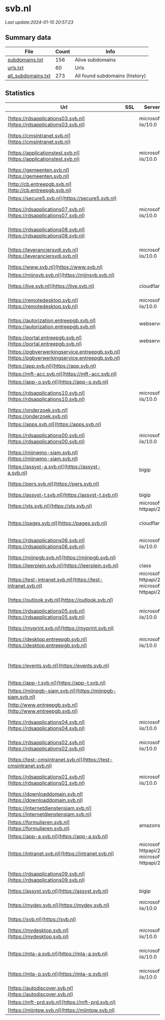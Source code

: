 # svb.nl
*Last update:2024-01-10 20:57:23*
## Summary data
| File       | Count | Info |
|------------|-------|------|
|[subdomains.txt](/data/svb/subdomains.txt)|156|Alive subdomains|
|[urls.txt](/data/svb/urls.txt)|60|Urls|
|[all_subdomains.txt](/data/svb/all_subdomains.txt)|273|All found subdomains (history)|
## Statistics
| Url | SSL | Server | Cookie | HSTS | CSP | XFO | XXP | RP | Tech |
|------------|-------|------|------|------|------|------|------|------|------|
|[https://rdsapplications03.svb.nl](https://rdsapplications03.svb.nl)| |microsoft-iis/10.0| | | | | |:white_check_mark: |IIS:10.0 Microsoft A...|
|[https://cmsintranet.svb.nl](https://cmsintranet.svb.nl)| || |:white_check_mark: |:white_check_mark: |:white_check_mark: |:white_check_mark: |HSTS|
|[https://applicationstest.svb.nl](https://applicationstest.svb.nl)| |microsoft-iis/10.0| | | | | |:white_check_mark: |IIS:10.0 Microsoft A...|
|[https://gemeenten.svb.nl](https://gemeenten.svb.nl)| ||:warning: |:white_check_mark: |:white_check_mark: |:white_check_mark: |:white_check_mark: |HSTS|
|[http://cb.entreepgb.svb.nl](http://cb.entreepgb.svb.nl)| | | | | | | |:white_check_mark: ||
|[https://secure5.svb.nl](https://secure5.svb.nl)| ||:warning: |:white_check_mark: | |:white_check_mark: | |:white_check_mark: |HSTS|
|[https://rdsapplications07.svb.nl](https://rdsapplications07.svb.nl)| |microsoft-iis/10.0| | | | | |:white_check_mark: |IIS:10.0 Microsoft A...|
|[https://rdsapplications08.svb.nl](https://rdsapplications08.svb.nl)| | | | | | | |:white_check_mark: |IIS:10.0 Microsoft A...|
|[https://leveranciersvdi.svb.nl](https://leveranciersvdi.svb.nl)| |microsoft-iis/10.0| | | | | |:white_check_mark: |IIS:10.0 Microsoft A...|
|[https://www.svb.nl](https://www.svb.nl)| ||:warning: |:white_check_mark: |:white_check_mark: |:white_check_mark: |:white_check_mark: |HSTS|
|[https://mijnsvb.svb.nl](https://mijnsvb.svb.nl)| ||:warning: |:white_check_mark: | |:white_check_mark: |:white_check_mark: |:white_check_mark: |HSTS|
|[https://live.svb.nl](https://live.svb.nl)| |cloudflare| |:white_check_mark: | | | |:white_check_mark: |Cloudflare HSTS|
|[https://remotedesktop.svb.nl](https://remotedesktop.svb.nl)| |microsoft-iis/10.0| | | | | |:white_check_mark: |IIS:10.0 Microsoft A...|
|[https://autorization.entreepgb.svb.nl](https://autorization.entreepgb.svb.nl)| |webserver|:warning: |:white_check_mark: |:white_check_mark: |:white_check_mark: |:white_check_mark: |HSTS Microsoft ASP.N...|
|[https://portal.entreepgb.svb.nl](https://portal.entreepgb.svb.nl)| |webserver|:warning: |:white_check_mark: |:white_check_mark: |:white_check_mark: |:white_check_mark: |HSTS|
|[https://pgbverwerkingservice.entreepgb.svb.nl](https://pgbverwerkingservice.entreepgb.svb.nl)| | | | | | | |:white_check_mark: |HSTS|
|[https://app.svb.nl](https://app.svb.nl)| | |:warning: |:white_check_mark: | |:white_check_mark: |:white_check_mark: |:white_check_mark: ||
|[https://mft-acc.svb.nl](https://mft-acc.svb.nl)| | | |:white_check_mark: |:warning: |:white_check_mark: |:white_check_mark: |:white_check_mark: |HSTS|
|[https://app-o.svb.nl](https://app-o.svb.nl)| | |:warning: |:white_check_mark: | |:white_check_mark: |:white_check_mark: |:white_check_mark: ||
|[https://rdsapplications10.svb.nl](https://rdsapplications10.svb.nl)| |microsoft-iis/10.0| | | | | |:white_check_mark: |IIS:10.0 Microsoft A...|
|[https://onderzoek.svb.nl](https://onderzoek.svb.nl)| ||:warning: |:white_check_mark: |:white_check_mark: |:white_check_mark: |:white_check_mark: |F5 BigIP|
|[https://apps.svb.nl](https://apps.svb.nl)| || | | | | |:white_check_mark: ||
|[https://rdsapplications00.svb.nl](https://rdsapplications00.svb.nl)| |microsoft-iis/10.0| | | | | |:white_check_mark: |IIS:10.0 Microsoft A...|
|[https://mijnwmo-siam.svb.nl](https://mijnwmo-siam.svb.nl)| ||:warning: |:white_check_mark: | |:white_check_mark: |:white_check_mark: |:white_check_mark: |HSTS|
|[https://assyst-a.svb.nl](https://assyst-a.svb.nl)| |bigip| | | | | |:white_check_mark: |F5 BigIP|
|[https://pers.svb.nl](https://pers.svb.nl)| ||:warning: |:white_check_mark: |:white_check_mark: |:white_check_mark: |:white_check_mark: |F5 BigIP HSTS|
|[https://assyst-t.svb.nl](https://assyst-t.svb.nl)| |bigip| | | | | |:white_check_mark: |F5 BigIP|
|[https://sts.svb.nl](https://sts.svb.nl)| |microsoft-httpapi/2.0| | | | | |:white_check_mark: |Microsoft HTTPAPI:2....|
|[https://pages.svb.nl](https://pages.svb.nl)| |cloudflare|:warning: |:white_check_mark: | | | |:white_check_mark: |Cloudflare HSTS HTTP...|
|[https://rdsapplications06.svb.nl](https://rdsapplications06.svb.nl)| |microsoft-iis/10.0| | | | | |:white_check_mark: |IIS:10.0 Microsoft A...|
|[https://mijnpgb.svb.nl](https://mijnpgb.svb.nl)| ||:warning: | | |:white_check_mark: | |:white_check_mark: ||
|[https://leerplein.svb.nl](https://leerplein.svb.nl)| |class|:warning: |:white_check_mark: |:warning: | |:white_check_mark: |:white_check_mark: |HSTS|
|[https://test-intranet.svb.nl](https://test-intranet.svb.nl)| |microsoft-httpapi/2.0 microsoft-httpapi/2.0| | | |:white_check_mark: |:white_check_mark: |:white_check_mark: |HSTS|
|[https://outlook.svb.nl](https://outlook.svb.nl)| | |:warning: |:white_check_mark: | |:white_check_mark: |:white_check_mark: |:white_check_mark: |F5 BigIP|
|[https://rdsapplications05.svb.nl](https://rdsapplications05.svb.nl)| |microsoft-iis/10.0| | | | | |:white_check_mark: |IIS:10.0 Microsoft A...|
|[https://myprint.svb.nl](https://myprint.svb.nl)| | | | | | | |:white_check_mark: ||
|[https://desktop.entreepgb.svb.nl](https://desktop.entreepgb.svb.nl)| |microsoft-iis/10.0|:warning: | | |:white_check_mark: | |:white_check_mark: |IIS:10.0 Windows Ser...|
|[https://events.svb.nl](https://events.svb.nl)| ||:warning: |:white_check_mark: |:white_check_mark: |:white_check_mark: |:white_check_mark: |Amazon S3 Amazon Web...|
|[https://app-t.svb.nl](https://app-t.svb.nl)| | |:warning: |:white_check_mark: | |:white_check_mark: |:white_check_mark: |:white_check_mark: ||
|[https://mijnpgb-siam.svb.nl](https://mijnpgb-siam.svb.nl)| ||:warning: |:white_check_mark: |:warning: |:white_check_mark: |:white_check_mark: |:white_check_mark: |HSTS|
|[http://www.entreepgb.svb.nl](http://www.entreepgb.svb.nl)| | | | | | | |:white_check_mark: ||
|[https://rdsapplications04.svb.nl](https://rdsapplications04.svb.nl)| |microsoft-iis/10.0| | | | | |:white_check_mark: |IIS:10.0 Microsoft A...|
|[https://rdsapplications02.svb.nl](https://rdsapplications02.svb.nl)| |microsoft-iis/10.0| | | | | |:white_check_mark: |IIS:10.0 Microsoft A...|
|[https://test-cmsintranet.svb.nl](https://test-cmsintranet.svb.nl)| || |:white_check_mark: |:white_check_mark: |:white_check_mark: |:white_check_mark: |HSTS|
|[https://rdsapplications01.svb.nl](https://rdsapplications01.svb.nl)| |microsoft-iis/10.0| | | | | |:white_check_mark: |IIS:10.0 Microsoft A...|
|[https://downloaddomain.svb.nl](https://downloaddomain.svb.nl)| | |:warning: |:white_check_mark: | |:white_check_mark: |:white_check_mark: |:white_check_mark: |F5 BigIP|
|[https://internetdienstensiam.svb.nl](https://internetdienstensiam.svb.nl)| ||:warning: |:white_check_mark: |:warning: |:white_check_mark: |:white_check_mark: |:white_check_mark: |HSTS|
|[https://formulieren.svb.nl](https://formulieren.svb.nl)| |amazons3| | | | | |:white_check_mark: ||
|[https://app-a.svb.nl](https://app-a.svb.nl)| | |:warning: |:white_check_mark: | |:white_check_mark: |:white_check_mark: |:white_check_mark: ||
|[https://intranet.svb.nl](https://intranet.svb.nl)| |microsoft-httpapi/2.0 microsoft-httpapi/2.0| | | |:white_check_mark: |:white_check_mark: |:white_check_mark: |HSTS|
|[https://rdsapplications09.svb.nl](https://rdsapplications09.svb.nl)| | | | | | | |:white_check_mark: |IIS:10.0 Microsoft A...|
|[https://assyst.svb.nl](https://assyst.svb.nl)| |bigip| | | | | |:white_check_mark: |F5 BigIP|
|[https://mydev.svb.nl](https://mydev.svb.nl)| |microsoft-iis/10.0| | | | | |:white_check_mark: |IIS:10.0 Microsoft A...|
|[https://svb.nl](https://svb.nl)| ||:warning: |:white_check_mark: |:white_check_mark: |:white_check_mark: |:white_check_mark: |HSTS|
|[https://mydesktop.svb.nl](https://mydesktop.svb.nl)| |microsoft-iis/10.0| | | | | |:white_check_mark: |IIS:10.0 Microsoft A...|
|[https://mta-a.svb.nl](https://mta-a.svb.nl)| |microsoft-iis/10.0|:warning: |:white_check_mark: |:white_check_mark: |:white_check_mark: |:white_check_mark: |Azure HSTS IIS:10.0...|
|[https://mta-p.svb.nl](https://mta-p.svb.nl)| |microsoft-iis/10.0|:warning: |:white_check_mark: |:white_check_mark: |:white_check_mark: |:white_check_mark: |Azure HSTS IIS:10.0...|
|[https://autodiscover.svb.nl](https://autodiscover.svb.nl)| | |:warning: |:white_check_mark: | |:white_check_mark: |:white_check_mark: |:white_check_mark: |F5 BigIP|
|[https://mft-prd.svb.nl](https://mft-prd.svb.nl)| | | |:white_check_mark: |:warning: |:white_check_mark: |:white_check_mark: |:white_check_mark: |HSTS|
|[https://mijntpw.svb.nl](https://mijntpw.svb.nl)| ||:warning: |:white_check_mark: |:warning: |:white_check_mark: |:white_check_mark: |:white_check_mark: |HSTS|